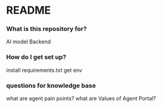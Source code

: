 # README #
### What is this repository for? ###
AI model Backend

### How do I get set up? ###
install requirements.txt
get env

### questions for knowledge base ###
what are agent pain points?
what are Values of Agent Portal?

